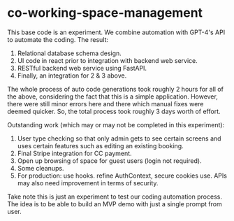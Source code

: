 # co-working-space-management

This base code is an experiment. We combine automation with GPT-4's API to automate the coding. The result:

1. Relational database schema design.
2. UI code in react prior to integration with backend web service.
3. RESTful backend web service using FastAPI.
4. Finally, an integration for 2 & 3 above.

The whole process of auto code generations took roughly 2 hours for all of the above, considering the fact that this is a simple application. However, there were still minor errors here and there which manual fixes were deemed quicker. So, the total process took roughly 3 days worth of effort.

Outstanding work (which may or may not be completed in this experiment):

1. User type checking so that only admin gets to see certain screens and uses certain features such as editing an existing booking.
2. Final Stripe integration for CC payment.
3. Open up browsing of space for guest users (login not required).
4. Some cleanups.
5. For production: use hooks. refine AuthContext, secure cookies use. APIs may also need improvement in terms of security.

Take note this is just an experiment to test our coding automation process. The idea is to be able to build an MVP demo with just a single prompt from user.
